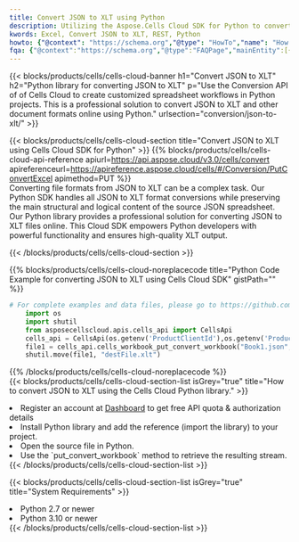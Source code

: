 ```yaml
---
title: Convert JSON to XLT using Python 
description: Utilizing the Aspose.Cells Cloud SDK for Python to convert a JSON format file to a XLT format file. 
kwords: Excel, Convert JSON to XLT, REST, Python
howto: {"@context": "https://schema.org","@type": "HowTo","name": "How to convert JSON to XLT using the Cells Cloud Python library.","description": "How to convert JSON to XLT using the Cells Cloud Python library.","image": {"@type": "ImageObject"},"url": "/python/conversion/json-to-xlt/","step": [{ "@type": "HowToStep","name": "How to convert JSON to XLT using the Cells Cloud Python library. step 1", "image": {"@type": "ImageObject",},"url": "/python/conversion/json-to-xlt/","text": "Register an account at <a href='https://dashboard.aspose.cloud/'>Dashboard</a> to get free API quota & authorization details",},{ "@type": "HowToStep","name": "How to convert JSON to XLT using the Cells Cloud Python library. step 1", "image": {"@type": "ImageObject",},"url": "/python/conversion/json-to-xlt/","text": "Install Python library and add the reference (import the library) to your project.",},{ "@type": "HowToStep","name": "How to convert JSON to XLT using the Cells Cloud Python library. step 1", "image": {"@type": "ImageObject",},"url": "/python/conversion/json-to-xlt/","text": "Open the source file in Python.",},{ "@type": "HowToStep","name": "How to convert JSON to XLT using the Cells Cloud Python library. step 1", "image": {"@type": "ImageObject",},"url": "/python/conversion/json-to-xlt/","text": "Use the `put_convert_workbook` method to retrieve the resulting stream.",}, ],"supply": {"@type": "HowToSupply","name": "document"},"tool": [{"@type": "HowToTool","name": "PyCharm, Visual Studio Code, Sublime, Eclipse"},{"@type": "HowToTool","name": "Aspose Cells"}],"totalTime": "PT6M"}
fqa: {"@context":"https://schema.org","@type":"FAQPage","mainEntity":[{"@type":"Question","name":"Why convert file formats in C# using REST API?","acceptedAnswer":{"@type":"Answer","text":"Documents are encoded in many ways, and some files may be incompatible with the software you use. To open and read such files, just convert them to appropriate file formats.<br/><ol><li>Install .NET SDK and add the reference (import the library) to your project.</li><li>Open the source file in C# using REST API.</li><li>Call the PutConvertWorkbookRequest() method, passing an output filename with required extension.</li><li>Get the result of conversion as a separate file.</li></ol>"}},{"@type":"Question","name":"What file formats can I convert with your C# library?","acceptedAnswer":{"@type":"Answer","text":"We support a variety of file formats for conversion using .NET library, including XLSX, Excel, xls , PDF, CSV, HTML, Markdown, XML, PNG, JPG, TIFF, Json, TXT and many more."}},{"@type":"Question","name":"What is the maximum allowed file size for conversion using this .NET library?","acceptedAnswer":{"@type":"Answer","text":"There are no file size limits for format conversions using .NET library."}}]}
---
```



{{< blocks/products/cells/cells-cloud-banner h1="Convert JSON to XLT" h2="Python library for converting JSON to XLT" p="Use the Conversion API of of Cells Cloud to create customized spreadsheet workflows in Python projects. This is a professional solution to convert JSON to XLT and other document formats online using Python." urlsection="conversion/json-to-xlt/" >}}

{{< blocks/products/cells/cells-cloud-section  title="Convert JSON to XLT using Cells Cloud SDK for Python" >}}
{{% blocks/products/cells/cells-cloud-api-reference  apiurl=https://api.aspose.cloud/v3.0/cells/convert  apireferenceurl=https://apireference.aspose.cloud/cells/#/Conversion/PutConvertExcel  apimethod=PUT %}}
<br/>
Converting file formats from JSON to XLT can be a complex task. Our Python SDK handles all JSON to XLT format conversions while preserving the main structural and logical content of the source JSON spreadsheet. Our Python library provides a professional solution for converting JSON to XLT files online. This Cloud SDK empowers Python developers with powerful functionality and ensures high-quality XLT output.

{{< /blocks/products/cells/cells-cloud-section >}}

{{% blocks/products/cells/cells-cloud-noreplacecode title="Python Code Example for converting JSON to XLT using Cells Cloud SDK" gistPath="" %}}
 
```python
# For complete examples and data files, please go to https://github.com/aspose-cells-cloud/aspose-cells-cloud-python/
    import os
    import shutil
    from asposecellscloud.apis.cells_api import CellsApi
    cells_api = CellsApi(os.getenv('ProductClientId'),os.getenv('ProductClientSecret'))
    file1 = cells_api.cells_workbook_put_convert_workbook("Book1.json",format="xlt")
    shutil.move(file1, "destFile.xlt")     
```
 
{{% /blocks/products/cells/cells-cloud-noreplacecode  %}}
<br/>
{{< blocks/products/cells/cells-cloud-section-list isGrey="true"  title="How to convert JSON to XLT using the Cells Cloud Python library." >}}
<li>Register an account at <a href="https://dashboard.aspose.cloud/">Dashboard</a> to get free API quota & authorization details</li>
<li>Install Python library and add the reference (import the library) to your project.</li>
<li>Open the source file in Python.</li>
<li>Use the `put_convert_workbook` method to retrieve the resulting stream.</li>
{{< /blocks/products/cells/cells-cloud-section-list >}}

{{< blocks/products/cells/cells-cloud-section-list isGrey="true"  title="System Requirements" >}}
<li>Python 2.7 or newer</li>
<li>Python 3.10 or newer</li>
{{< /blocks/products/cells/cells-cloud-section-list >}}
